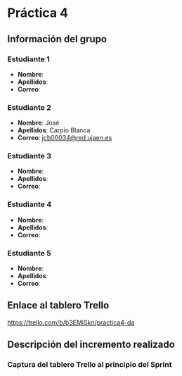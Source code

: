 # Práctica 4
## Información del grupo
### Estudiante 1
* **Nombre**:
* **Apellidos**:
* **Correo**:
### Estudiante 2
* **Nombre**: José
* **Apellidos**: Carpio Blanca
* **Correo**: jcb00034@red.ujaen.es
### Estudiante 3
* **Nombre**:
* **Apellidos**:
* **Correo**:
### Estudiante 4
* **Nombre**:
* **Apellidos**:
* **Correo**:
### Estudiante 5
* **Nombre**:
* **Apellidos**:
* **Correo**:

## Enlace al tablero Trello
https://trello.com/b/b3EMiSkn/practica4-da

## Descripción del incremento realizado
### Captura del tablero Trello al principio del Sprint

